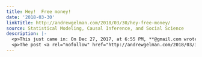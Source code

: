 ```yaml
---
title: Hey!  Free money!
date: '2018-03-30'
linkTitle: http://andrewgelman.com/2018/03/30/hey-free-money/
source: Statistical Modeling, Causal Inference, and Social Science
description: |-
  <p>This just came in: On Dec 27, 2017, at 6:55 PM, **@gmail.com wrote: My name is ** and I am a freelance writer hoping to contribute my writing to andrewgelman.com. I would be willing to compensate you for publishing. For my posts, I require one related client link within the body of my article, as [&#8230;]</p>
  <p>The post <a rel="nofollow" href="http://andrewgelman.com/2018/03/30/hey-free-money/">Hey!  Free money!</a> appeared first on <a rel="nofollow" href="http://andrewgelman.com">Statisti
---
```

